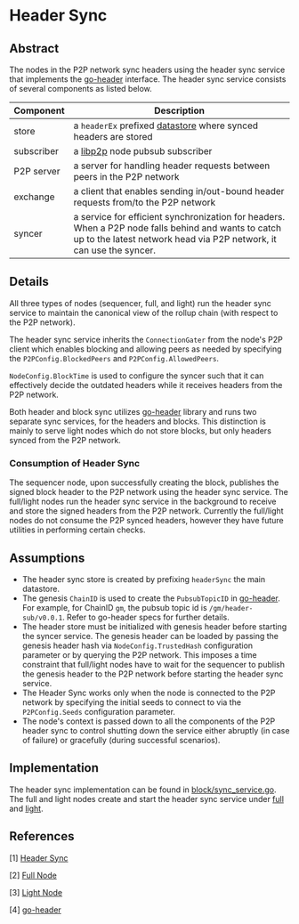 # Header Sync

## Abstract

The nodes in the P2P network sync headers using the header sync service that implements the [go-header][go-header] interface. The header sync service consists of several components as listed below.

|Component|Description|
|---|---|
|store| a `headerEx` prefixed [datastore][datastore] where synced headers are stored|
|subscriber | a [libp2p][libp2p] node pubsub subscriber|
|P2P server| a server for handling header requests between peers in the P2P network|
|exchange| a client that enables sending in/out-bound header requests from/to the P2P network|
|syncer| a service for efficient synchronization for headers. When a P2P node falls behind and wants to catch up to the latest network head via P2P network, it can use the syncer.|

## Details

All three types of nodes (sequencer, full, and light) run the header sync service to maintain the canonical view of the rollup chain (with respect to the P2P network).

The header sync service inherits the `ConnectionGater` from the node's P2P client which enables blocking and allowing peers as needed by specifying the `P2PConfig.BlockedPeers` and `P2PConfig.AllowedPeers`.

`NodeConfig.BlockTime` is used to configure the syncer such that it can effectively decide the outdated headers while it receives headers from the P2P network.

Both header and block sync utilizes [go-header][go-header] library and runs two separate sync services, for the headers and blocks. This distinction is mainly to serve light nodes which do not store blocks, but only headers synced from the P2P network.

### Consumption of Header Sync

The sequencer node, upon successfully creating the block, publishes the signed block header to the P2P network using the header sync service. The full/light nodes run the header sync service in the background to receive and store the signed headers from the P2P network. Currently the full/light nodes do not consume the P2P synced headers, however they have future utilities in performing certain checks.

## Assumptions

* The header sync store is created by prefixing `headerSync` the main datastore.
* The genesis `ChainID` is used to create the `PubsubTopicID` in [go-header][go-header]. For example, for ChainID `gm`, the pubsub topic id is `/gm/header-sub/v0.0.1`. Refer to go-header specs for further details.
* The header store must be initialized with genesis header before starting the syncer service. The genesis header can be loaded by passing the genesis header hash via `NodeConfig.TrustedHash` configuration parameter or by querying the P2P network. This imposes a time constraint that full/light nodes have to wait for the sequencer to publish the genesis header to the P2P network before starting the header sync service.
* The Header Sync works only when the node is connected to the P2P network by specifying the initial seeds to connect to via the `P2PConfig.Seeds` configuration parameter.
* The node's context is passed down to all the components of the P2P header sync to control shutting down the service either abruptly (in case of failure) or gracefully (during successful scenarios).

## Implementation

The header sync implementation can be found in [block/sync_service.go][sync-service]. The full and light nodes create and start the header sync service under [full][fullnode] and [light][lightnode].

## References

[1] [Header Sync][sync-service]

[2] [Full Node][fullnode]

[3] [Light Node][lightnode]

[4] [go-header][go-header]

[sync-service]: https://github.com/rollkit/rollkit/blob/main/block/sync_service.go
[fullnode]: https://github.com/rollkit/rollkit/blob/main/node/full.go
[lightnode]: https://github.com/rollkit/rollkit/blob/main/node/light.go
[go-header]: https://github.com/celestiaorg/go-header
[libp2p]: https://github.com/libp2p/go-libp2p
[datastore]: https://github.com/ipfs/go-datastore
